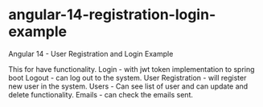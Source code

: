 # angular-14-registration-login-example

Angular 14 - User Registration and Login Example

This for have functionality. 
    Login - with jwt token implementation to spring boot
    Logout - can log out to the system.
    User Registration - will register new user in the system.
    Users - Can see list of user and can update and delete functionality.
    Emails - can check the emails sent.
    